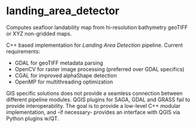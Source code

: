 # landing_area_detector
Computes seafloor landability map from hi-resolution bathymetry geoTIFF or XYZ non-gridded maps.


C++ based implementation for *Landing Area Detection* pipeline. Current requirements:

* GDAL for geoTIFF metadata parsing
* OpenCV for raster image processing (preferred over GDAL specifics)
* CGAL for improved alphaShape detection
* OpenMP for multithreading optimization

GIS specific solutions does not provide a seamless connection between different pipeline modules. QGIS plugins for SAGA, GDAL and GRASS fail to provide interoperability. The goal is to provide a low-level C++ modular implementation, and -if necessary- provides an interface with QGIS via Python plugins w/QT.
